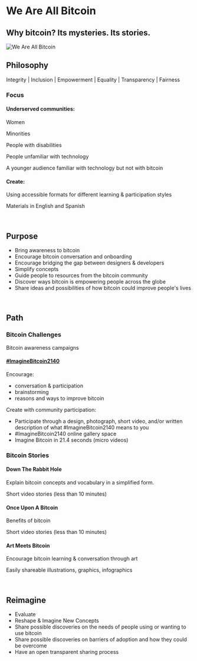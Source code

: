 <h1>We Are All Bitcoin</h1>
<h2>Why bitcoin? Its mysteries. Its stories.</h2>
<img src="https://onyxandalexa.com/images/bitcoin/we-are-all-bitcoin/we-are-all-bitcoin.png" alt="We Are All Bitcoin" title="We Are All Bitcoin"/>
<h2>Philosophy</h2>
<p>Integrity | Inclusion | Empowerment | Equality | Transparency | Fairness</p>
<h3>Focus</h3>
<h4>Underserved communities:</h4>
<p>Women</p>
<p>Minorities</p>
<p>People with disabilities</p>
<p>People unfamiliar with technology</p>
<p>A younger audience familiar with technology but not with bitcoin</p>
<h4>Create:</h4>
<p>Using accessible formats for different learning & participation styles</p>
<p>Materials in English and Spanish</p>
<br>

<h2>Purpose</h2>
<ul>
  <li>Bring awareness to bitcoin</li>
  <li>Encourage bitcoin conversation and onboarding</li>
  <li>Encourage bridging the gap between designers & developers</li>
  <li>Simplify concepts</li>
  <li>Guide people to resources from the bitcoin community</li>
  <li>Discover ways bitcoin is empowering people across the globe</li>
  <li>Share ideas and possibilities of how bitcoin could improve people's lives</li>
</ul>
<br>
<h2>Path</h2>
<h3>Bitcoin Challenges</h3>
<p>Bitcoin awareness campaigns</p>
<h4><a href="https://github.com/AlexaAker/weareallbitcoin/wiki/Imagine-Bitcoin-2140" title="Imagine Bitcoin 2140 GitHub Wiki" alt="Imagine Bitcoin 2140 GitHub Wiki">#ImagineBitcoin2140</a></h4>
<p>Encourage:</p>
<ul>
  <li>conversation & participation</li>
  <li>brainstorming</li>
  <li>reasons and ways to improve bitcoin</li>
</ul>
<p>Create with community participation:</p>
<ul>
  <li>Participate through a design, photograph, short video, and/or written description of what #ImagineBitcoin2140 means to you</li>
  <li>#ImagineBitcoin2140 online gallery space</li>  
  <li>Imagine Bitcoin in 21.4 seconds (micro videos)</li>
</ul>
<h3>Bitcoin Stories</h3>
<h4>Down The Rabbit Hole</h4>
<p>Explain bitcoin concepts and vocabulary in a simplified form.</p>
<p>Short video stories (less than 10 minutes)</p>
<h4>Once Upon A Bitcoin</h4>
<p>Benefits of bitcoin</p>
<p>Short video stories (less than 10 minutes)</p>
<h4>Art Meets Bitcoin</h4>
<p>Encourage bitcoin learning & conversation through art</p>
<p>Easily shareable illustrations, graphics, infographics</p>
<br>
<h2>Reimagine</h2>
<ul>
  <li>Evaluate</li>
  <li>Reshape & Imagine New Concepts</li>
  <li>Share possible discoveries on the needs of people using or wanting to use bitcoin</li>
  <li>Share possible discoveries on barriers of adoption and how they could be overcome</li>
  <li>Have an open transparent sharing process</li>
</ul>
